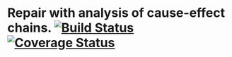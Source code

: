 # Repair with analysis of cause-effect chains. [![Build Status](https://travis-ci.org/rbadr/analysis-of-cause-effect-chains.svg?branch=master)](https://travis-ci.org/rbadr/analysis-of-cause-effect-chains) [![Coverage Status](https://coveralls.io/repos/github/Mama59/CauseEffectChain/badge.svg?branch=master)](https://coveralls.io/github/Mama59/CauseEffectChain?branch=master)